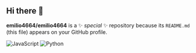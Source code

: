 ## Hi there 👋


**emilio4664/emilio4664** is a ✨ _special_ ✨ repository because its `README.md` (this file) appears on your GitHub profile.


![JavaScript](https://img.shields.io/badge/-JavaScript-F7DF1E?logo=javascript&logoColor=white&style=flat)
![Python](https://img.shields.io/badge/-Python-3776AB?logo=python&logoColor=white&style=flat)
